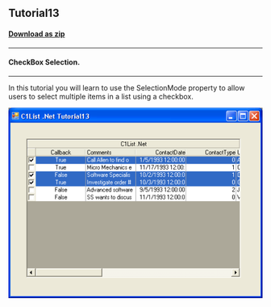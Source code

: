 ## Tutorial13
#### [Download as zip](https://grapecity.github.io/DownGit/#/home?url=https://github.com/GrapeCity/ComponentOne-WinForms-Samples/tree/master/NetFramework\List\CS\Tutorials\Tutorial13)
____
#### CheckBox Selection.
____
In this tutorial you will learn to use the SelectionMode property to allow users to select multiple items in a list using a checkbox.

![screenshot](screenshot.png)
